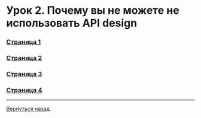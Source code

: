 # Урок 2. Почему вы не можете не использовать API design

### [Страница 1](<Page_1.java>)

### [Страница 2](<Page_2.java>)

### [Страница 3](<Page_3.java>)

### [Страница 4](<Page_4.java>)

---
[Вернуться назад](<../Introduction_to_Java.md>)